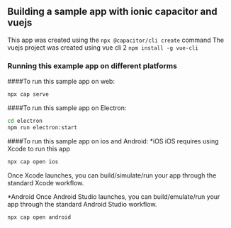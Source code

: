 ## Building a sample app with ionic capacitor and vuejs

This app was created using the `npx @capacitor/cli create` command
The vuejs project was created using vue cli 2 `npm install -g vue-cli`

### Running this example app on different platforms

####To run this sample app on web:
```bash
npx cap serve
```
####To run this sample app on Electron:
```bash
cd electron
npm run electron:start
```

####To run this sample app on ios and Android:
*iOS
iOS requires using Xcode to run this app
```bash
npx cap open ios
```
Once Xcode launches, you can build/simulate/run your app through the standard Xcode workflow.

*Android
Once Android Studio launches, you can build/emulate/run your app through the standard Android Studio workflow.
```bash
npx cap open android
```
